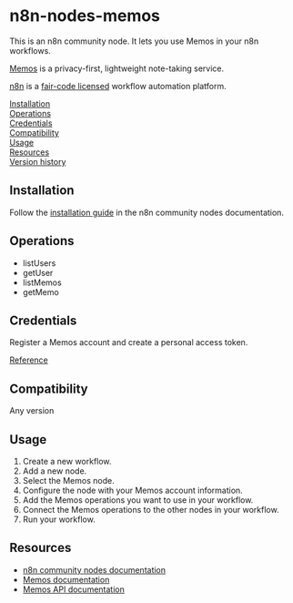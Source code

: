 # n8n-nodes-memos

This is an n8n community node. It lets you use Memos in your n8n workflows.

[Memos](https://www.usememos.com/) is a privacy-first, lightweight note-taking service.

[n8n](https://n8n.io/) is a [fair-code licensed](https://docs.n8n.io/reference/license/) workflow automation platform.

[Installation](#installation)  
[Operations](#operations)  
[Credentials](#credentials) <!-- delete if no auth needed -->  
[Compatibility](#compatibility)  
[Usage](#usage) <!-- delete if not using this section -->  
[Resources](#resources)  
[Version history](#version-history) <!-- delete if not using this section -->

## Installation

Follow the [installation guide](https://docs.n8n.io/integrations/community-nodes/installation/) in the n8n community nodes documentation.

## Operations

- listUsers
- getUser
- listMemos
- getMemo

## Credentials

Register a Memos account and create a personal access token.

[Reference](https://www.usememos.com/docs/security/access-tokens)

## Compatibility

Any version

## Usage

1. Create a new workflow.
2. Add a new node.
3. Select the Memos node.
4. Configure the node with your Memos account information.
5. Add the Memos operations you want to use in your workflow.
6. Connect the Memos operations to the other nodes in your workflow.
7. Run your workflow.

## Resources

- [n8n community nodes documentation](https://docs.n8n.io/integrations/community-nodes/)
- [Memos documentation](https://www.usememos.com/docs/)
- [Memos API documentation](https://memos.apidocumentation.com/reference)

